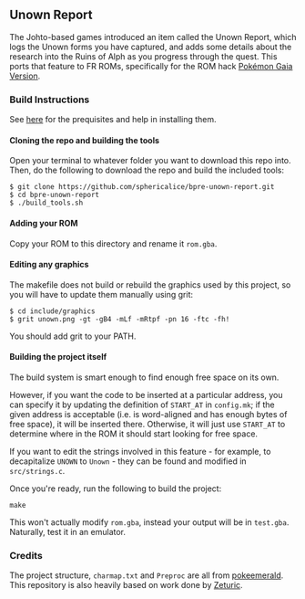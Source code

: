 ## Unown Report

The Johto-based games introduced an item called the Unown Report, which logs the Unown forms you have captured, and adds some details about the research into the Ruins of Alph as you progress through the quest. This ports that feature to FR ROMs, specifically for the ROM hack [Pokémon Gaia Version](http://www.pokecommunity.com/showthread.php?t=326118).

### Build Instructions

See [here](https://gist.github.com/Zeturic/db1611cc7b17c3140f9b9af32e1b596b) for the prequisites and help in installing them.

#### Cloning the repo and building the tools

Open your terminal to whatever folder you want to download this repo into. Then, do the following to download the repo and build the included tools:

```shell
$ git clone https://github.com/sphericalice/bpre-unown-report.git
$ cd bpre-unown-report
$ ./build_tools.sh
```

#### Adding your ROM

Copy your ROM to this directory and rename it `rom.gba`.

#### Editing any graphics

The makefile does not build or rebuild the graphics used by this project, so you will have to update them manually using grit:

```shell
$ cd include/graphics
$ grit unown.png -gt -gB4 -mLf -mRtpf -pn 16 -ftc -fh!
```

You should add grit to your PATH.

#### Building the project itself

The build system is smart enough to find enough free space on its own.

However, if you want the code to be inserted at a particular address, you can specify it by updating the definition of `START_AT` in `config.mk`; if the given address is acceptable (i.e. is word-aligned and has enough bytes of free space), it will be inserted there. Otherwise, it will just use `START_AT` to determine where in the ROM it should start looking for free space.

If you want to edit the strings involved in this feature - for example, to decapitalize `UNOWN` to `Unown` - they can be found and modified in `src/strings.c`.

Once you're ready, run the following to build the project:

```shell
make
```

This won't actually modify `rom.gba`, instead your output will be in `test.gba`. Naturally, test it in an emulator.

### Credits

The project structure, `charmap.txt` and `Preproc` are all from [pokeemerald](https://github.com/pret/pokeemerald).
This repository is also heavily based on work done by [Zeturic](https://github.com/Zeturic).
